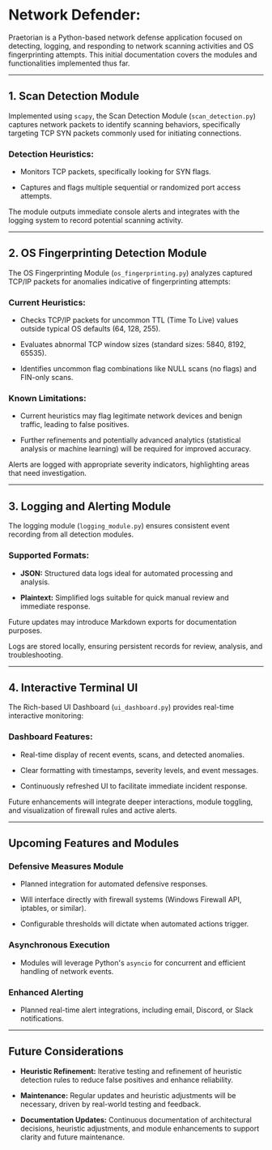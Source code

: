 # Network Defender:

Praetorian is a Python-based network defense application focused on detecting, logging, and responding to network scanning activities and OS fingerprinting attempts. This initial documentation covers the modules and functionalities implemented thus far.

---

## 1. Scan Detection Module

Implemented using `scapy`, the Scan Detection Module (`scan_detection.py`) captures network packets to identify scanning behaviors, specifically targeting TCP SYN packets commonly used for initiating connections.

### Detection Heuristics:

- Monitors TCP packets, specifically looking for SYN flags.
    
- Captures and flags multiple sequential or randomized port access attempts.
    

The module outputs immediate console alerts and integrates with the logging system to record potential scanning activity.

---

## 2. OS Fingerprinting Detection Module

The OS Fingerprinting Module (`os_fingerprinting.py`) analyzes captured TCP/IP packets for anomalies indicative of fingerprinting attempts:

### Current Heuristics:

- Checks TCP/IP packets for uncommon TTL (Time To Live) values outside typical OS defaults (64, 128, 255).
    
- Evaluates abnormal TCP window sizes (standard sizes: 5840, 8192, 65535).
    
- Identifies uncommon flag combinations like NULL scans (no flags) and FIN-only scans.
    

### Known Limitations:

- Current heuristics may flag legitimate network devices and benign traffic, leading to false positives.
    
- Further refinements and potentially advanced analytics (statistical analysis or machine learning) will be required for improved accuracy.
    

Alerts are logged with appropriate severity indicators, highlighting areas that need investigation.

---

## 3. Logging and Alerting Module

The logging module (`logging_module.py`) ensures consistent event recording from all detection modules.

### Supported Formats:

- **JSON:** Structured data logs ideal for automated processing and analysis.
    
- **Plaintext:** Simplified logs suitable for quick manual review and immediate response.
    

Future updates may introduce Markdown exports for documentation purposes.

Logs are stored locally, ensuring persistent records for review, analysis, and troubleshooting.

---

## 4. Interactive Terminal UI

The Rich-based UI Dashboard (`ui_dashboard.py`) provides real-time interactive monitoring:

### Dashboard Features:

- Real-time display of recent events, scans, and detected anomalies.
    
- Clear formatting with timestamps, severity levels, and event messages.
    
- Continuously refreshed UI to facilitate immediate incident response.
    

Future enhancements will integrate deeper interactions, module toggling, and visualization of firewall rules and active alerts.

---

## Upcoming Features and Modules

### Defensive Measures Module

- Planned integration for automated defensive responses.
    
- Will interface directly with firewall systems (Windows Firewall API, iptables, or similar).
    
- Configurable thresholds will dictate when automated actions trigger.
    

### Asynchronous Execution

- Modules will leverage Python's `asyncio` for concurrent and efficient handling of network events.
    

### Enhanced Alerting

- Planned real-time alert integrations, including email, Discord, or Slack notifications.
    

---

## Future Considerations

- **Heuristic Refinement:** Iterative testing and refinement of heuristic detection rules to reduce false positives and enhance reliability.
    
- **Maintenance:** Regular updates and heuristic adjustments will be necessary, driven by real-world testing and feedback.
    
- **Documentation Updates:** Continuous documentation of architectural decisions, heuristic adjustments, and module enhancements to support clarity and future maintenance.